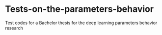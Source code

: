 # Tests-on-the-parameters-behavior
Test codes for a Bachelor thesis for the deep learning parameters behavior research
